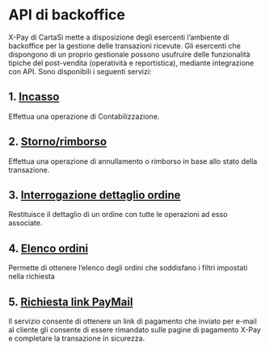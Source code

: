 # API di backoffice
X-Pay di CartaSi mette a disposizione degli esercenti l’ambiente di backoffice per la gestione delle transazioni ricevute. Gli esercenti che dispongono di un proprio gestionale possono usufruire delle funzionalità tipiche del post-vendita (operatività e reportistica), mediante integrazione con API.
Sono disponibili i seguenti servizi:

## 1. [Incasso](/api-backoffice/incasso/)
Effettua una operazione di Contabilizzazione.

## 2. [Storno/rimborso](/api-backoffice/stornorimborso/)
Effettua una operazione di annullamento o rimborso in base allo stato della transazione.

## 3. [Interrogazione dettaglio ordine](/api-backoffice/integrazionedettaglioordine/)
Restituisce il dettaglio di un ordine con tutte le operazioni ad esso associate.

## 4. [Elenco ordini](/api-backoffice/elencoordini/)
Permette di ottenere l’elenco degli ordini che soddisfano i filtri impostati nella richiesta

## 5. [Richiesta link PayMail](/api-backoffice/richiesta-link-paymail/)
Il servizio consente di ottenere un link di pagamento che inviato per e-mail al cliente gli consente di essere rimandato sulle pagine di pagamento X-Pay e completare la transazione in sicurezza.